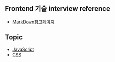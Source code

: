 ## Frontend 기술 interview reference 

- <a href="./markdown.html">MarkDown참고페이지</a>


## Topic
- <a href="./Topics/JavaScript2.html"> JavaScript </a>
- <a href="./Topics/CSS.html"> CSS </a>


